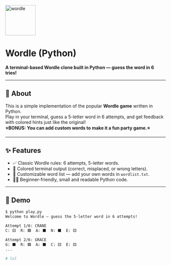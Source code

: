 ﻿<p>
  <img src="https://upload.wikimedia.org/wikipedia/commons/c/c5/Wordle_Logo.svg" alt="wordle" width="95" height="95"/>
</p>

# Wordle (Python)

<div align="left">

**A terminal-based Wordle clone built in Python — guess the word in 6 tries!**

</div>

---

## 📖 About
This is a simple implementation of the popular **Wordle game** written in Python.  
Play in your terminal, guess a 5-letter word in 6 attempts, and get feedback with colored hints just like the original!
</br>
**⭐BONUS: You can add custom words to make it a fun party game.⭐**

---

## ✨ Features
- ✅ Classic Wordle rules: 6 attempts, 5-letter words.  
- 🎨 Colored terminal output (correct, misplaced, or wrong letters).  
- 📂 Customizable word list — add your own words in `wordlist.txt`.  
- 🧑‍💻 Beginner-friendly, small and readable Python code.  

---

## 🚀 Demo

```bash
$ python play.py
Welcome to Wordle — guess the 5-letter word in 6 attempts!

Attempt 1/6: CRANE
C: 🟨  R: 🟩  A: ⬛  N: ⬛  E: 🟨

Attempt 2/6: GRACE
G: ⬛  R: 🟩  A: ⬛  C: 🟨  E: 🟨
...

# lol
